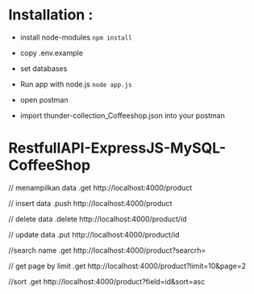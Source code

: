 # Installation :

- install node-modules
`npm install`

- copy .env.example

- set databases

- Run app with node.js
`node app.js`

- open postman

- import thunder-collection_Coffeeshop.json into your postman

# RestfullAPI-ExpressJS-MySQL-CoffeeShop

// menampilkan data
.get http://localhost:4000/product

// insert data
.push http://localhost:4000/product

// delete data
.delete http://localhost:4000/product/id

// update data
.put http://localhost:4000/product/id

//search name
.get http://localhost:4000/product?searcrh=

// get page by limit
.get http://localhost:4000/product?limit=10&page=2

//sort
.get http://localhost:4000/product?field=id&sort=asc
